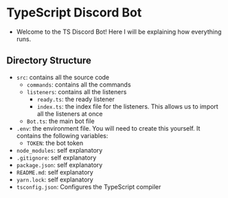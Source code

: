 # TypeScript Discord Bot

- Welcome to the TS Discord Bot!  Here I will be explaining how everything runs.

## Directory Structure

- `src`: contains all the source code
  - `commands`: contains all the commands
  - `listeners`: contains all the listeners
    - `ready.ts`: the ready listener
    - `index.ts`: the index file for the listeners.  This allows us to import all the listeners at once
  - `Bot.ts`: the main bot file
- `.env`: the environment file.  You will need to create this yourself.  It contains the following variables:
  - `TOKEN`: the bot token
- `node_modules`: self explanatory
- `.gitignore`: self explanatory
- `package.json`: self explanatory
- `README.md`: self explanatory
- `yarn.lock`: self explanatory
- `tsconfig.json`: Configures the TypeScript compiler